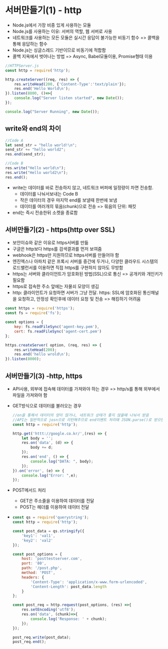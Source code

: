 # 서버만들기(1) - http

- Node.js에서 가장 비중 있게 사용하는 모듈
- Node.js를 사용하는 이유: 서버의 역할, 웹 서버로 사용
- 네트워크를 사용하는 모든 모듈은 실시간 응답이 불가능한 비동기 함수 => 콜백을 통해 응답하는 함수
- Node.js는 싱글스레드 기반이므로 비동기에 적합함
- 콜백 지옥에서 벗어나는 방법 => Async, Babel모듈이용, Promise형태 이용

```js
//HTTPServer.js
const http = require('http');

http.createServer((req, res) => {
    res.writeHead(200, {'Content-Type':'text/plain'});
    res.end('Hello World\n');
}).listen(8800, ()=>{
    console.log("Server listen started", new Date());
});

console.log("Server Running", new Date());
```

## write와 end의 차이

```js
//Code A
let send_str = "hello world!\n";
send_str += "hello world2";
res.end(send_str);

//Code B
res.write("Hello world\n");
res.write("Hello world2\n");
res.end();
```

- write는 데이터를 바로 전송하지 않고, 네트워크 버퍼에 일정량이 차면 전송함.
  - 데이터를 나눠서보내는 Code B
  - 작은 데이터의 경우 마지막 end를 보낼때 한번에 보냄
  - 데이터를 여러개의 묶음(chunk)으로 전송 => 묶음의 단위: 패킷
- end는 즉시 전송한뒤 소켓을 종료함



## 서버만들기(2) - https(http over SSL)

- 보안이슈와 같은 이유로 https서버를 만듦
- 구글은 http보다 https를 검색결과를 먼저 보여줌
- webhook은 https만 지원하므로 https서버를 만들어야 함
- 엔진엑스나 아파치 같은 프록시 서버를 중간에 두거나, 다양한 클라우드 시스템의 로드밸런서를 이용하면 직접 https를 구현하지 않아도 무방함
- https는 서버와 클라이언트가 암호화된 방법(SSL)으로 통신 => 공개키와 개인키가 필요함
- https로 접속한 주소 앞에는 자물쇠 모양이 생김
- http: 클라이언트가 요청하면 서버가 그냥 전달.   https: SSL에 암호화된 통신채널을 요청하고, 안정성 확인후에 데이터 요청 및 전송 => 해킹하기 어려움

```js
const https = require('https');
const fs = require('fs');

const options = {
    key: fs.readFileSync('agent-key.pem'),
    cert: fs.readFileSync('agent-cert.pem')
};

https.createServer( option, (req, res) => {
    res.writeHead(200);
    res.end('hello wrold\n');
}).listen(8000);
```



## 서버만들기(3) -http, https

- API사용, 외부에 접속해 데이터를 가져와야 하는 경우 => http/s를 통해 외부에서 파일을 가져와야 함

- GET방식으로 데이터를 불러오는 경우

  ```js
  //on을 통해서 데이터의 양이 많거나, 네트워크 상태가 좋지 않을때 나눠서 받음
  //API는 일반적으로 josn으로 리턴해주므로 end이벤트 처리때 JSON.parse()로 받으면 됨
  const http = require('http');
  
  http.get('httt://google.co.kr/',(res) => {
      let body = '';
      res.on('data', (d) => { 
          body += d;
      });
      res.on('end', () => {
          console.log("DATA: ", body);
      });
  }).on('error', (e) => {
      console.log("Error: ",e);
  });
  ```

- POST메서드 처리

  - GET은 주소줄을 이용하여 데이터를 전달
  - POST는 헤더를 이용하여 데이터 전달

- ```js
  const qs = require('querystring');
  const http = require('http');
  
  const post_data = qs.stringify({
      'key1': 'val1',
      'key2': 'val2'
  });
  
  const post_options = {
      host: 'posttestserver.com',
      port: '80',
      path: '/post.php',
      method: 'POST',
      headers: {
          'Content-Type': 'application/x-www.form-urlencoded',
          'Content-Length': post_data.length
      }
  };
  
  const post_req = http.request(post_options, (res) =>{
      res.setEncoding('utf8');
      res.on('data', (chunk)=>{
          console.log('Response: ' + chunk);
      });
  });
  
  post_req.write(post_data);
  post_req.end();
  ```



